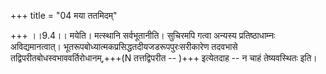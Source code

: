 +++
title = "04 मया ततमिदम्"

+++
।।9.4।। मयेति। मत्स्थानि सर्वभूतानीति। सुचिरमपि गत्वा अन्यस्य
प्रतिष्ठाधाम्नः अविद्यमानत्वात्।
भूतरूपबोध्यात्मकप्रसिद्धतदीयजडरूपपुरःसरीकारेण तदवभासे
तद्विपरीतबोधस्वभाववर्तिरोधानम्,+++(N तत्तद्विपरीत -- )+++ इत्येतदाह -- न चाहं
तेष्यवस्थितः इति।
